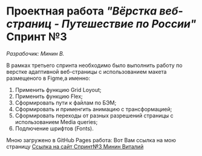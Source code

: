 # Проектная работа _"Вёрстка веб-страниц -  Путешествие по России"_ Спринт №3  
*Разрабочик: Минин В.*

В рамках третьего спринта необходимо было выполнить работу по   
верстке адаптивной веб-страницы с использованием макета размещеного в Figme,а именно:  

1. Применить функцию Grid Loyout;  
2. Применить функцию Flex;  
3. Сформировать пути к файлам по БЭМ;  
4. Сформировать и применгить анимацию с трансформацией;
5. Сформировать переходы от разных разрешений страницы с использованием Media queries;
6. Подлючение шрифтов (Fonts).

Мною загружено в GitHub Pages работа: Вот Вам ссылка на мою страницу [Ссылка на сайт Спринт№3 Минин Виталий](https://mininvitaliy.github.io/russian-travel/)
